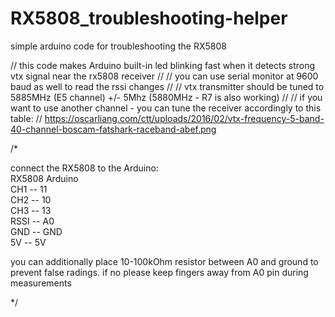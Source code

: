 # RX5808_troubleshooting-helper
simple arduino code for troubleshooting the RX5808 

// this code makes Arduino built-in led blinking fast when it detects strong vtx signal near the rx5808 receiver
// 
// you can use serial monitor at 9600 baud as well to read the rssi changes
// 
// vtx transmitter should be tuned to 5885MHz (E5 channel) +/- 5Mhz (5880MHz - R7 is also working)
//
// if you want to use another channel - you can tune the receiver accordingly to this table: 
//  https://oscarliang.com/ctt/uploads/2016/02/vtx-frequency-5-band-40-channel-boscam-fatshark-raceband-abef.png

/*

 
connect the RX5808 to the Arduino:
<br>
RX5808   Arduino<br>
  CH1  --    11<br>
  CH2  --    10<br>
  CH3  --    13<br>
  RSSI --   A0<br>
  GND  --    GND<br>
   5V  --    5V<br>

you can additionally place 10-100kOhm resistor between A0 and ground to prevent false radings. if no please keep fingers away from A0 pin during measurements

*/
